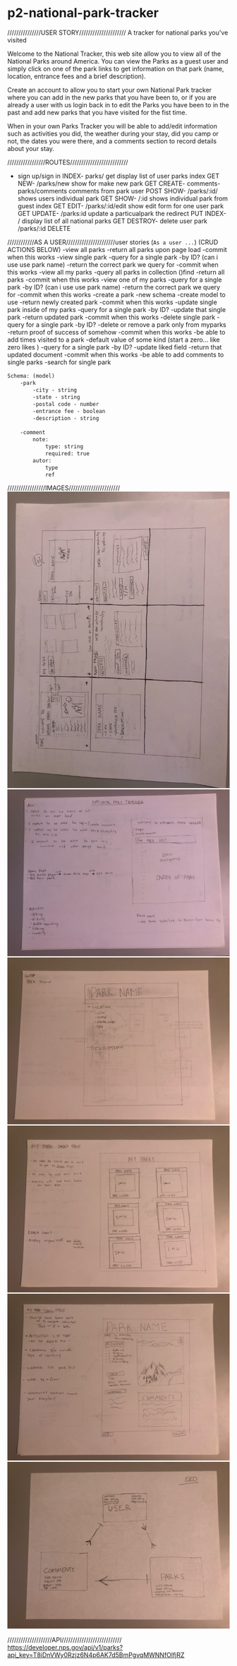 # p2-national-park-tracker
///////////////USER STORY/////////////////////
A tracker for national parks you've visited

Welcome to the National Tracker, this web site allow you to view all of the National Parks around America. You can view the Parks as a guest user and simply click on one of the park links to get information on that park (name, location, entrance fees and a brief description). 

Create an account to allow you to start your own National Park tracker where you can add in the new parks that you have been to, or if you are already a user with us login back in to edit the Parks you have been to in the past and add new parks that you have visited for the fist time. 

When in your own Parks Tracker you will be able to add/edit information such as activities you did, the weather during your stay, did you camp or not, the dates you were there, and a comments section to record details about your stay.



/////////////////ROUTES//////////////////////////
 - sign up/sign in
INDEX-   parks/ get display list of user parks index            GET
NEW-    /parks/new show for make new park                       GET
CREATE-  comments- parks/comments comments from park user       POST
SHOW-   /parks/:id/ shows users individual park                 GET
SHOW-   /:id shows individual park from guest index             GET
EDIT-   /parks/:id/edit show edit form for one user park        GET
UPDATE- /parks:id update a particualpark the redirect           PUT
INDEX-  /  display list of all national parks                   GET
DESTROY- delete user park /parks/:id                            DELETE





////////////AS A USER//////////////////////user stories (`As a user ...`)
(CRUD ACTIONS BELOW)
-view all parks
    -return all parks upon page load
    -commit when this works
-view single park 
    -query for a single park -by ID? (can i use use park name)
    -return the correct park we query for
    -commit when this works
-view all my parks
    -query all parks in collection ()find
    -return all parks
    -commit when this works
-view one of my parks
    -query for a single park -by ID? (can i use use park name)
    -return the correct park we query for
    -commit when this works
-create a park
    -new schema
    -create model to use 
    -return newly created park
    -commit when this works
-update single park inside of my parks
    -query for a single park -by ID?
    -update that single park 
    -return updated park
    -commit when this works
-delete single park
    -query for a single park -by ID?
    -delete or remove a park only from myparks 
    -return proof of success of somehow 
    -commit when this works
-be able to add times visited to a park 
    -default value of some kind (start a zero... like zero likes )
    -query for a single park -by ID?
    -update liked field 
    -return that updated document 
    -commit when this works
-be able to add comments to single parks
    -search for single park 

    Schema: (model)
        -park
            -city - string
            -state - string
            -postal code - number
            -entrance fee - boolean
            -description - string

        -comment
            note:
                type: string
                required: true
            autor:
                type
                ref

/////////////////IMAGES///////////////////////
![Read me Images](img/thumbnails.jpeg)
![Read me Images](img/index.jpeg)
![Read me Images](img/guest-show.jpeg)
![Read me Images](img/user-index.jpeg)
![Read me Images](img/user-show.jpeg)
![Read me Images](img/erd.jpeg)




////////////////////API///////////////////////////
https://developer.nps.gov/api/v1/parks?api_key=T8iDnVWy0Rzjz6N4p6AK7d5BmPgvqMWNNfOlfjRZ